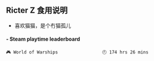 ## Ricter Z 食用说明
- 喜欢猫猫，是个冇猫孤儿

<!-- steam-box start -->
#### - Steam playtime leaderboard
```text
🎮 World of Warships                 🕘 174 hrs 26 mins
```
<!-- Powered by https://github.com/YouEclipse/steam-box . -->
<!-- steam-box end -->
